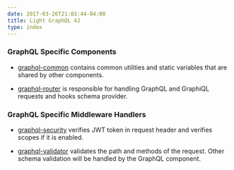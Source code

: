 ```yaml
---
date: 2017-03-26T21:03:44-04:00
title: Light GraphQL 4J
type: index
---
```


### GraphQL Specific Components

* [graphql-common](https://networknt.github.io/light-graphql-4j/components/graphql-common/) 
contains common utilities and static variables that are shared by other components.

* [graphql-router](https://networknt.github.io/light-graphql-4j/components/graphql-router/)
is responsible for handling GraphQL and GraphiQL requests and hooks schema provider.

### GraphQL Specific Middleware Handlers

* [graphql-security](https://networknt.github.io/light-graphql-4j/components/graphql-security/)
verifies JWT token in request header and verifies scopes if it is enabled.

* [graphql-validator](https://networknt.github.io/light-graphql-4j/components/graphql-validator/)
validates the path and methods of the request. Other schema validation will be handled by the
GraphQL component. 
